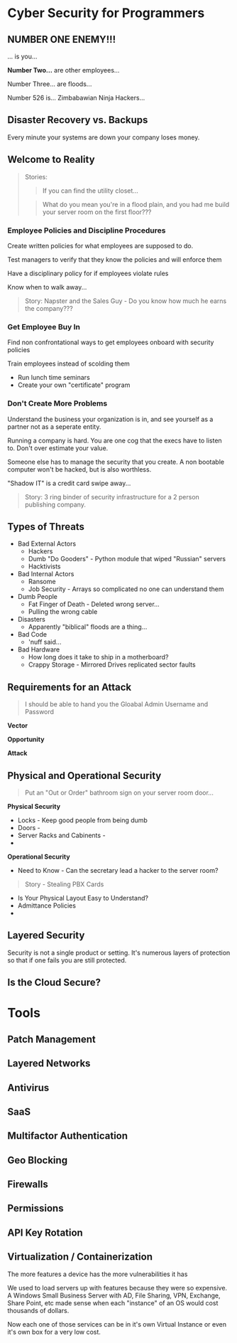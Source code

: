 # Cyber Security for Programmers


## NUMBER ONE ENEMY!!!
... is you...

**Number Two...** are other employees...

Number Three... are floods...

Number 526 is... Zimbabawian Ninja Hackers...

## Disaster Recovery vs. Backups

Every minute your systems are down your company loses money.

## Welcome to Reality
>Stories:
>>If you can find the utility closet...
>
>>What do you mean you're in a flood plain, and you had me build your server room on the first floor???

### Employee Policies and Discipline Procedures
Create written policies for what employees are supposed to do.

Test managers to verify that they know the policies and will enforce them

Have a disciplinary policy for if employees violate rules

Know when to walk away...

>Story:
>Napster and the Sales Guy - Do you know how much he earns the company???

### Get Employee Buy In
Find non confrontational ways to get employees onboard with security policies

Train employees instead of scolding them
- Run lunch time seminars
- Create your own "certificate" program

### Don't Create More Problems
Understand the business your organization is in, and see yourself as a partner not as a seperate entity.

Running a company is hard.  You are one cog that the execs have to listen to.  Don't over estimate your value.

Someone else has to manage the security that you create.  A non bootable computer won't be hacked, but is also worthless.

"Shadow IT" is a credit card swipe away...

>Story:
>3 ring binder of security infrastructure for a 2 person publishing company.

## Types of Threats

- Bad External Actors
  - Hackers
  - Dumb "Do Gooders" - Python module that wiped "Russian" servers
  - Hacktivists 
- Bad Internal Actors
  - Ransome
  - Job Security - Arrays so complicated no one can understand them
- Dumb People
  - Fat Finger of Death - Deleted wrong server...
  - Pulling the wrong cable
- Disasters
  - Apparently "biblical" floods are a thing...
- Bad Code
  - 'nuff said...
- Bad Hardware
  - How long does it take to ship in a motherboard?
  - Crappy Storage - Mirrored Drives replicated sector faults


## Requirements for an Attack
>I should be able to hand you the Gloabal Admin Username and Password

**Vector**

**Opportunity**

**Attack**

## Physical and Operational Security
>Put an "Out or Order" bathroom sign on your server room door...

**Physical Security**
- Locks - Keep good people from being dumb
- Doors -
- Server Racks and Cabinents - 
- 

**Operational Security**
  - Need to Know - Can the secretary lead a hacker to the server room?
  >Story - Stealing PBX Cards
  - Is Your Physical Layout Easy to Understand?
  - Admittance Policies
  - 

## Layered Security

Security is not a single product or setting.  It's numerous layers of protection so that if one fails you are still protected.

## Is the Cloud Secure?


# Tools

## Patch Management

## Layered Networks

## Antivirus

## SaaS

## Multifactor Authentication

## Geo Blocking

## Firewalls

## Permissions

## API Key Rotation

## Virtualization / Containerization
  The more features a device has the more vulnerabilities it has
  
  We used to load servers up with features because they were so expensive.  A Windows Small Business Server with AD, File Sharing, VPN, Exchange, Share Point, etc made sense when each "instance" of an OS would cost thousands of dollars.  
  
  Now each one of those services can be in it's own Virtual Instance or even it's own box for a very low cost.



